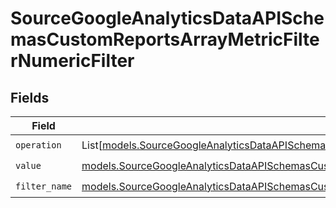 # SourceGoogleAnalyticsDataAPISchemasCustomReportsArrayMetricFilterNumericFilter


## Fields

| Field                                                                                                                                                                                                          | Type                                                                                                                                                                                                           | Required                                                                                                                                                                                                       | Description                                                                                                                                                                                                    |
| -------------------------------------------------------------------------------------------------------------------------------------------------------------------------------------------------------------- | -------------------------------------------------------------------------------------------------------------------------------------------------------------------------------------------------------------- | -------------------------------------------------------------------------------------------------------------------------------------------------------------------------------------------------------------- | -------------------------------------------------------------------------------------------------------------------------------------------------------------------------------------------------------------- |
| `operation`                                                                                                                                                                                                    | List[[models.SourceGoogleAnalyticsDataAPISchemasCustomReportsArrayMetricFilterMetricsFilterValidEnums](../models/sourcegoogleanalyticsdataapischemascustomreportsarraymetricfiltermetricsfiltervalidenums.md)] | :heavy_check_mark:                                                                                                                                                                                             | N/A                                                                                                                                                                                                            |
| `value`                                                                                                                                                                                                        | [models.SourceGoogleAnalyticsDataAPISchemasCustomReportsArrayMetricFilterValue](../models/sourcegoogleanalyticsdataapischemascustomreportsarraymetricfiltervalue.md)                                           | :heavy_check_mark:                                                                                                                                                                                             | N/A                                                                                                                                                                                                            |
| `filter_name`                                                                                                                                                                                                  | [models.SourceGoogleAnalyticsDataAPISchemasCustomReportsArrayMetricFilterMetricsFilter1FilterName](../models/sourcegoogleanalyticsdataapischemascustomreportsarraymetricfiltermetricsfilter1filtername.md)     | :heavy_check_mark:                                                                                                                                                                                             | N/A                                                                                                                                                                                                            |